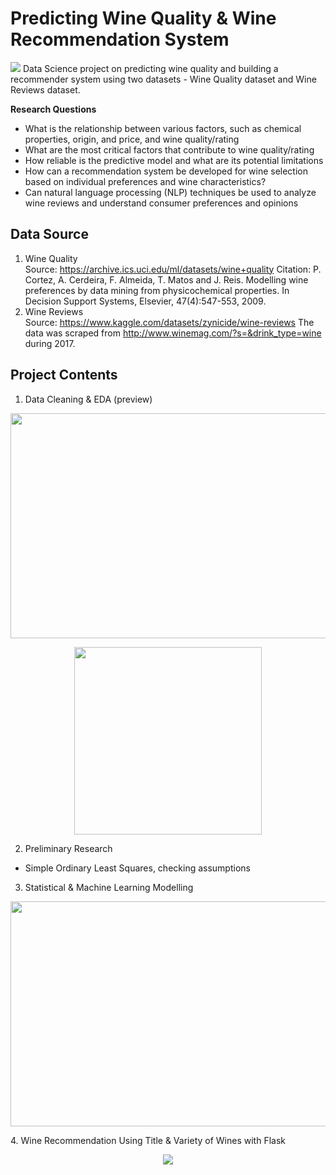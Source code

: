 # Predicting Wine Quality & Wine Recommendation System
<img src="https://img.shields.io/badge/PYTHON-3776AB?style=flat&logo=Python&logoColor=white"/> 
Data Science project on predicting wine quality and building a recommender system using two datasets - Wine Quality dataset and Wine Reviews dataset.  

  
**Research Questions**  
- What is the relationship between various factors, such as chemical properties, origin, and price, and wine quality/rating  
- What are the most critical factors that contribute to wine quality/rating  
- How reliable is the predictive model and what are its potential limitations  
- How can a recommendation system be developed for wine selection based on individual preferences and wine characteristics?  
- Can natural language processing (NLP) techniques be used to analyze wine reviews and understand consumer preferences and opinions   

## Data Source
1. Wine Quality  
   Source: https://archive.ics.uci.edu/ml/datasets/wine+quality Citation: P. Cortez, A. Cerdeira, F. Almeida, T. Matos and J. Reis. Modelling wine preferences by data mining from physicochemical properties. In Decision Support Systems, Elsevier, 47(4):547-553, 2009.
2. Wine Reviews  
   Source: https://www.kaggle.com/datasets/zynicide/wine-reviews The data was scraped from http://www.winemag.com/?s=&drink_type=wine during 2017.

## Project Contents  
1. Data Cleaning & EDA
   (preview)
<p align="center">
  <img src="https://github.com/angie0bb/wine-quality-prediction/assets/76639910/ff581b1d-00ab-4c3a-9d47-e476e8ced850", width="800" height="360"/>
</p>  
<p align="center">
  <img src="https://github.com/angie0bb/wine-quality-prediction/assets/76639910/76f6f3fa-adb9-47b8-b504-32bf814051b8", width="300" height="300"/>
</p>  

2. Preliminary Research  
- Simple Ordinary Least Squares, checking assumptions  

3. Statistical & Machine Learning Modelling  
<p align="center">
  <img src="https://github.com/angie0bb/wine-quality-prediction/assets/76639910/66a40080-762c-4c1a-87b7-e713c3f6b675", width="800" height="360"/>
</p>  
4. Wine Recommendation Using Title & Variety of Wines with Flask   
<p align="center">
  <img src="https://github.com/angie0bb/wine-quality-prediction/assets/76639910/aef7a4f0-fc60-4630-ad0e-66e7d72e3920">
</p>  
